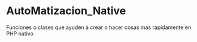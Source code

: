 # AutoMatizacion_Native
Funciones o clases que ayuden a crear o hacer cosas mas rapidamente en PHP nativo
